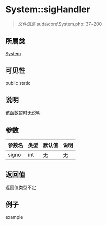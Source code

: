 # System::sigHandler



> *文件信息* suda\core\System.php: 37~200

## 所属类 

[System](../System.md)

## 可见性

 public static

## 说明

该函数暂时无说明


## 参数


| 参数名 | 类型 | 默认值 | 说明 |
|--------|-----|-------|-------|
| signo |  int | 无 | 无 |



## 返回值

返回值类型不定


## 例子

example